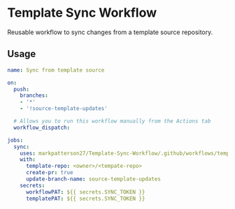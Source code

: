 # Template Sync Workflow

Reusable workflow to sync changes from a template source repository.

## Usage

```yml
name: Sync from template source

on:
  push:
    branches:
    - '*'
    - '!source-template-updates'

  # Allows you to run this workflow manually from the Actions tab
  workflow_dispatch:

jobs:
  sync:
    uses: markpatterson27/Template-Sync-Workflow/.github/workflows/template-sync.yml@main
    with:
      template-repo: <owner>/<tempate-repo>
      create-pr: true
      update-branch-name: source-template-updates
    secrets:
      workflowPAT: ${{ secrets.SYNC_TOKEN }}
      templatePAT: ${{ secrets.SYNC_TOKEN }}

```
